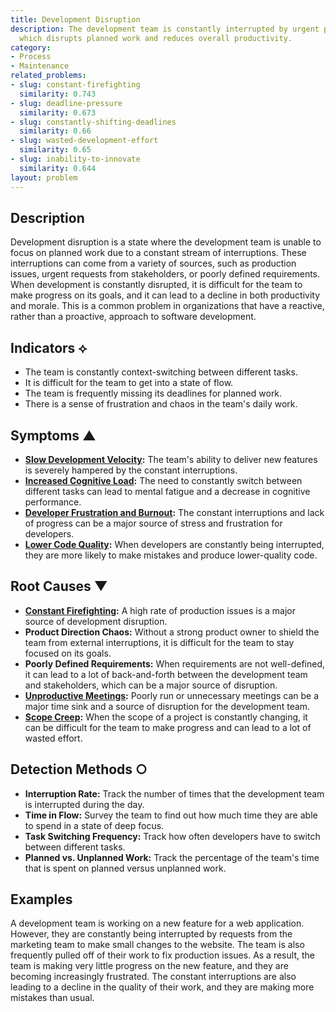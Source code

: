 ```yaml
---
title: Development Disruption
description: The development team is constantly interrupted by urgent production issues,
  which disrupts planned work and reduces overall productivity.
category:
- Process
- Maintenance
related_problems:
- slug: constant-firefighting
  similarity: 0.743
- slug: deadline-pressure
  similarity: 0.673
- slug: constantly-shifting-deadlines
  similarity: 0.66
- slug: wasted-development-effort
  similarity: 0.65
- slug: inability-to-innovate
  similarity: 0.644
layout: problem
---
```


## Description
Development disruption is a state where the development team is unable to focus on planned work due to a constant stream of interruptions. These interruptions can come from a variety of sources, such as production issues, urgent requests from stakeholders, or poorly defined requirements. When development is constantly disrupted, it is difficult for the team to make progress on its goals, and it can lead to a decline in both productivity and morale. This is a common problem in organizations that have a reactive, rather than a proactive, approach to software development.

## Indicators ⟡
- The team is constantly context-switching between different tasks.
- It is difficult for the team to get into a state of flow.
- The team is frequently missing its deadlines for planned work.
- There is a sense of frustration and chaos in the team's daily work.

## Symptoms ▲
- **[Slow Development Velocity](slow-development-velocity.md):** The team's ability to deliver new features is severely hampered by the constant interruptions.
- **[Increased Cognitive Load](increased-cognitive-load.md):** The need to constantly switch between different tasks can lead to mental fatigue and a decrease in cognitive performance.
- **[Developer Frustration and Burnout](developer-frustration-and-burnout.md):** The constant interruptions and lack of progress can be a major source of stress and frustration for developers.
- **[Lower Code Quality](lower-code-quality.md):** When developers are constantly being interrupted, they are more likely to make mistakes and produce lower-quality code.

## Root Causes ▼
- **[Constant Firefighting](constant-firefighting.md):** A high rate of production issues is a major source of development disruption.
- **Product Direction Chaos:** Without a strong product owner to shield the team from external interruptions, it is difficult for the team to stay focused on its goals.
- **Poorly Defined Requirements:** When requirements are not well-defined, it can lead to a lot of back-and-forth between the development team and stakeholders, which can be a major source of disruption.
- **[Unproductive Meetings](unproductive-meetings.md):** Poorly run or unnecessary meetings can be a major time sink and a source of disruption for the development team.
- **[Scope Creep](scope-creep.md):** When the scope of a project is constantly changing, it can be difficult for the team to make progress and can lead to a lot of wasted effort.

## Detection Methods ○
- **Interruption Rate:** Track the number of times that the development team is interrupted during the day.
- **Time in Flow:** Survey the team to find out how much time they are able to spend in a state of deep focus.
- **Task Switching Frequency:** Track how often developers have to switch between different tasks.
- **Planned vs. Unplanned Work:** Track the percentage of the team's time that is spent on planned versus unplanned work.

## Examples
A development team is working on a new feature for a web application. However, they are constantly being interrupted by requests from the marketing team to make small changes to the website. The team is also frequently pulled off of their work to fix production issues. As a result, the team is making very little progress on the new feature, and they are becoming increasingly frustrated. The constant interruptions are also leading to a decline in the quality of their work, and they are making more mistakes than usual.
